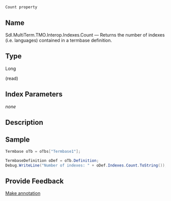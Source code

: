 

# 
    Count property



## Name

Sdl.MultiTerm.TMO.Interop.Indexes.Count —          Returns the number of indexes (i.e. languages) contained in a termbase definition.



## Type

Long

(read)



## Index Parameters
*none*


## Description





## Sample


```cs
Termbase oTb = oTbs["Termbase1"];

TermbaseDefinition oDef = oTb.Definition;
Debug.WriteLine("Number of indexes: " + oDef.Indexes.Count.ToString());
```



## Provide Feedback

[Make annotation](mailto:sdk-feedback@sdl.com&amp;subject=Reference%20for%20Sdl.MultiTerm.TMO.Interop.Indexes.Count)

